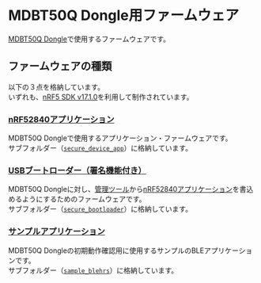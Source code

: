 # MDBT50Q Dongle用ファームウェア

[MDBT50Q Dongle](../../FIDO2Device/MDBT50Q_Dongle/README.md)で使用するファームウェアです。

## ファームウェアの種類

以下の３点を格納しています。<br>
いずれも、[nRF5 SDK v17.1.0](https://infocenter.nordicsemi.com/topic/struct_sdk/struct/sdk_nrf5_latest.html)を利用して制作されています。

### [nRF52840アプリケーション](../../nRF52840_app/firmwares/secure_device_app/README.md)

MDBT50Q Dongleで使用するアプリケーション・ファームウェアです。<br>
サブフォルダー（[`secure_device_app`](../../nRF52840_app/firmwares/secure_device_app)）に格納しています。

### [USBブートローダー（署名機能付き）](../../nRF52840_app/firmwares/secure_bootloader/README.md)

MDBT50Q Dongleに対し、[管理ツール](../../MaintenanceTool)から[nRF52840アプリケーション](../../nRF52840_app/firmwares/secure_device_app/README.md)を書込めるようにするためのファームウェアです。<br>
サブフォルダー（[`secure_bootloader`](../../nRF52840_app/firmwares/secure_bootloader)）に格納しています。

### [サンプルアプリケーション](../../nRF52840_app/firmwares/sample_blehrs/README.md)

MDBT50Q Dongleの初期動作確認用に使用するサンプルのBLEアプリケーションです。<br>
サブフォルダー（[`sample_blehrs`](../../nRF52840_app/firmwares/sample_blehrs)）に格納しています。
